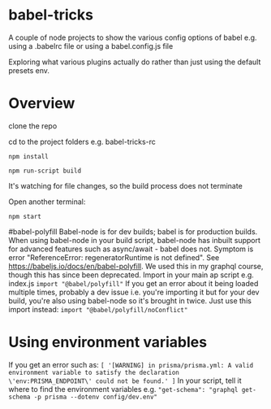 # babel-tricks
A couple of node projects to show the various config options of babel e.g. using a .babelrc file or using a babel.config.js file

Exploring what various plugins actually do rather than just using the default presets env.

# Overview

clone the repo

cd to the project folders e.g. babel-tricks-rc

```npm install```

```npm run-script build```

It's watching for file changes, so the build process does not terminate

Open another terminal:

```npm start```

#babel-polyfill
Babel-node is for dev builds;  babel is for production builds.
When using babel-node in your build script, babel-node has inbuilt support for advanced features such as async/await - babel does not.  Symptom is error "ReferenceError: regeneratorRuntime is not defined".
See https://babeljs.io/docs/en/babel-polyfill.  We used this in my graphql course, though this has since been deprecated.
Import in your main ap script e.g. index.js
```import "@babel/polyfill"```
If you get an error about it being loaded multiple times, probably a dev issue i.e. you're importing it but for your dev build, you're also using babel-node so it's brought in twice.  Just use this import instead:
```import "@babel/polyfill/noConflict"```

# Using environment variables
If you get an error such as:
```[ '[WARNING] in prisma/prisma.yml: A valid environment variable to satisfy the declaration \'env:PRISMA_ENDPOINT\' could not be found.' ]```
In your script, tell it where to find the environment variables e.g.
```"get-schema": "graphql get-schema -p prisma --dotenv config/dev.env"```
